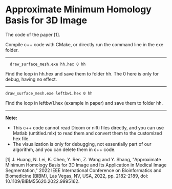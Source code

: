 # Approximate Minimum Homology Basis for 3D Image
The code of the paper [1].

 Compile c++ code with CMake, or directly run the command line in the exe folder. 

* * *
```
  draw_surface_mesh.exe hh.hex 0 hh
``` 
Find the loop in hh.hex and save them to folder hh. The 0 here is only for debug, having no effect. 
***
```
draw_surface_mesh.exe leftbw1.hex 0 hh
```
Find the loop in leftbw1.hex (example in paper) and save them to folder hh.
***
**Note:** 

- This c++ code cannot read Dicom or nifti files directly, and you can use Matlab (untitled.mlx) to read them and convert them to the customized hex file.
- The visualization is only for debugging, not essentially part of our algorithm, and you can delete them in c++ code.

[1] J. Huang, N. Lei, K. Chen, Y. Ren, Z. Wang and Y. Shang, "Approximate Minimum Homology Basis for 3D Image and Its Application in Medical Image Segmentation," 2022 IEEE International Conference on Bioinformatics and Biomedicine (BIBM), Las Vegas, NV, USA, 2022, pp. 2182-2189, doi: 10.1109/BIBM55620.2022.9995162.
